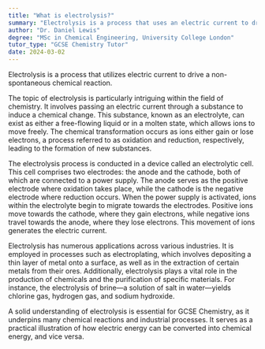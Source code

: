 ```yaml
---
title: "What is electrolysis?"
summary: "Electrolysis is a process that uses an electric current to drive a non-spontaneous chemical reaction."
author: "Dr. Daniel Lewis"
degree: "MSc in Chemical Engineering, University College London"
tutor_type: "GCSE Chemistry Tutor"
date: 2024-03-02
---
```


Electrolysis is a process that utilizes electric current to drive a non-spontaneous chemical reaction.

The topic of electrolysis is particularly intriguing within the field of chemistry. It involves passing an electric current through a substance to induce a chemical change. This substance, known as an electrolyte, can exist as either a free-flowing liquid or in a molten state, which allows ions to move freely. The chemical transformation occurs as ions either gain or lose electrons, a process referred to as oxidation and reduction, respectively, leading to the formation of new substances.

The electrolysis process is conducted in a device called an electrolytic cell. This cell comprises two electrodes: the anode and the cathode, both of which are connected to a power supply. The anode serves as the positive electrode where oxidation takes place, while the cathode is the negative electrode where reduction occurs. When the power supply is activated, ions within the electrolyte begin to migrate towards the electrodes. Positive ions move towards the cathode, where they gain electrons, while negative ions travel towards the anode, where they lose electrons. This movement of ions generates the electric current.

Electrolysis has numerous applications across various industries. It is employed in processes such as electroplating, which involves depositing a thin layer of metal onto a surface, as well as in the extraction of certain metals from their ores. Additionally, electrolysis plays a vital role in the production of chemicals and the purification of specific materials. For instance, the electrolysis of brine—a solution of salt in water—yields chlorine gas, hydrogen gas, and sodium hydroxide.

A solid understanding of electrolysis is essential for GCSE Chemistry, as it underpins many chemical reactions and industrial processes. It serves as a practical illustration of how electric energy can be converted into chemical energy, and vice versa.
    